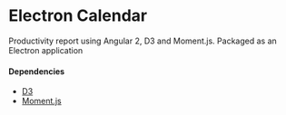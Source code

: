 # Electron Calendar 
Productivity report using Angular 2, D3 and Moment.js. Packaged as an Electron application
#### Dependencies 
* [D3](https://d3js.org/)
* [Moment.js](https://momentjs.com/)
